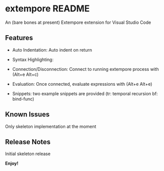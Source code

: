 # extempore README

An (bare bones at present) Extempore extension for Visual Studio Code

## Features

* Auto Indentation: Auto indent on return

* Syntax Highlighting:

* Connection/Disconnection: Connect to running extempore process with (Alt+e Alt+c)

* Evaluation: Once connected, evaluate expressions with (Alt+e Alt+e)

* Snippets: two example snippets are provided (tr: temporal recursion bf: bind-func)

## Known Issues

Only skeleton implementation at the moment

## Release Notes

Initial skeleton release

**Enjoy!**